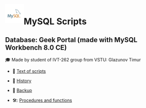 <img align="left" alt="MySQL" width="60px" src="https://raw.githubusercontent.com/github/explore/80688e429a7d4ef2fca1e82350fe8e3517d3494d/topics/mysql/mysql.png"/> 

# MySQL Scripts 

## Database: Geek Portal (made with MySQL Workbench 8.0 CE)

🎓
Made by student of IVT-262 group from VSTU:
Glazunov Timur

* 📝 [Text of scripts](https://github.com/Tamerlan91011/1620132876139--127.0.0.1-3306-geek_portal/blob/master/geek_portal.sql)

* 📃 [History](https://github.com/Tamerlan91011/1620132876139--127.0.0.1-3306-geek_portal/commits/master/geek_portal.sql)

* 💾 [Backup](https://github.com/Tamerlan91011/1620132876139--127.0.0.1-3306-geek_portal/blob/47e59f6b3801305a685b331976ea650c3f6873a4/geek_portal%20(3).sql)

* 🛠️: [Procedures and functions](https://github.com/Tamerlan91011/MySQL-sripts/blob/master/geek_portal_procedures_and_functions.sql)
